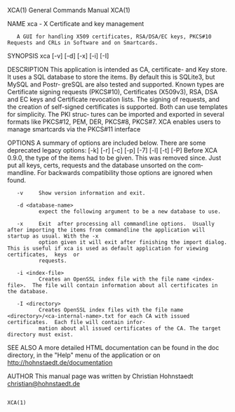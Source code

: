 XCA(1)                                                                 General Commands Manual                                                                XCA(1)

NAME
       xca - X Certificate and key management

       A GUI for handling X509 certificates, RSA/DSA/EC keys, PKCS#10 Requests and CRLs in Software and on Smartcards.

SYNOPSIS
       xca [-v] [-d] [-x] [-i] [-I]

DESCRIPTION
       This  application is intended as CA, certificate- and Key store.  It uses a SQL database to store the items. By default this is SQLite3, but MySQL and Postr‐
       greSQL are also tested and supported.  Known types are Certificate signing requests (PKCS#10), Certificates (X509v3), RSA, DSA and EC  keys  and  Certificate
       revocation lists.  The signing of requests, and the creation of self-signed certificates is supported. Both can use templates for simplicity.  The PKI struc‐
       tures can be imported and exported in several formats like PKCS#12, PEM, DER, PKCS#8, PKCS#7.
       XCA enables users to manage smartcards via the PKCS#11 interface

OPTIONS
       A summary of options are included below.  There are some deprecated legacy options: [-k] [-r] [-c] [-p] [-7] [-l] [-t] [-P]
       Before XCA 0.9.0, the type of the items had to be given.  This was removed since.  Just put all keys, certs, requests and the database unsorted on  the  com‐
       mandline.  For backwards compatibility those options are ignored when found.

       -v     Show version information and exit.

       -d <database-name>
              expect the following argument to be a new database to use.

       -x     Exit  after processing all commandline options.  Usually after importing the items from commandline the application will startup as usual. With the -x
              option given it will exit after finishing the import dialog.  This is useful if xca is used as default application for viewing certificates,  keys  or
              requests.

       -i <index-file>
              Creates an OpenSSL index file with the file name <index-file>.  The file will contain information about all certificates in the database.

       -I <directory>
              Creates OpenSSL index files with the file name <directory>/<ca-internal-name>.txt for each CA with issued certificates.  Each file will contain infor‐
              mation about all issued certificates of the CA. The target directory must exist.

SEE ALSO
       A more detailed HTML documentation can be found in the doc directory, in the "Help" menu of the application or on http://hohnstaedt.de/documentation

AUTHOR
       This manual page was written by Christian Hohnstaedt <christian@hohnstaedt.de>

                                                                                                                                                              XCA(1)
